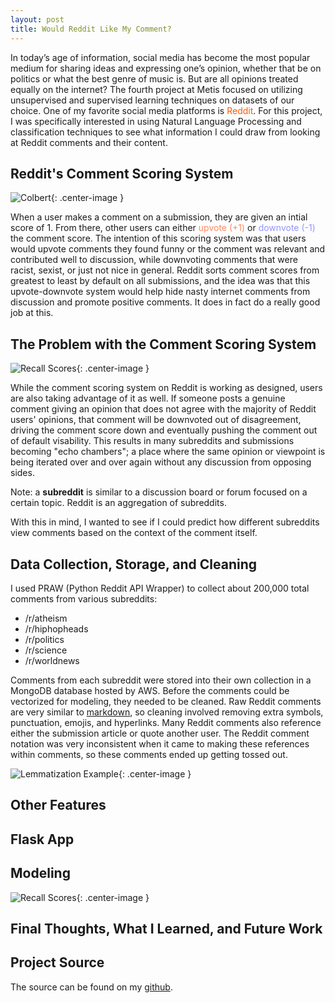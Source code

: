```yaml
---  
layout: post  
title: Would Reddit Like My Comment?  
---  
```


In today’s age of information, social media has become the most popular medium for sharing ideas and expressing one’s opinion, whether that be on politics or what the best genre of music is. But are all opinions treated equally on the internet? The fourth project at Metis focused on utilizing unsupervised and supervised learning techniques on datasets of our choice. One of my favorite social media platforms is <span style="color:#ff5700">Reddit</span>. For this project, I was specifically interested in using Natural Language Processing and classification techniques to see what information I could draw from looking at Reddit comments and their content.  

## Reddit's Comment Scoring System  

![Colbert](https://zachheick.github.io/images/Project_Fletcher_images/colbert.png){: .center-image }  

When a user makes a comment on a submission, they are given an intial score of 1. From there, other users can either <span style="color:#ff8b60">upvote (+1)</span> or <span style="color:#9494ff">downvote (-1)</span> the comment score. The intention of this scoring system was that users would upvote comments they found funny or the comment was relevant and contributed well to discussion, while downvoting comments that were racist, sexist, or just not nice in general. Reddit sorts comment scores from greatest to least by default on all submissions, and the idea was that this upvote-downvote system would help hide nasty internet comments from discussion and promote positive comments. It does in fact do a really good job at this.  

## The Problem with the Comment Scoring System  

![Recall Scores](https://zachheick.github.io/images/Project_Fletcher_images/echo_chamber.jpeg){: .center-image }

While the comment scoring system on Reddit is working as designed, users are also taking advantage of it as well. If someone posts a genuine comment giving an opinion that does not agree with the majority of Reddit users' opinions, that comment will be downvoted out of disagreement, driving the comment score down and eventually pushing the comment out of default visability. This results in many subreddits and submissions becoming "echo chambers"; a place where the same opinion or viewpoint is being iterated over and over again without any discussion from opposing sides.  

Note: a **subreddit** is similar to a discussion board or forum focused on a certain topic. Reddit is an aggregation of subreddits.    

With this in mind, I wanted to see if I could predict how different subreddits view comments based on the context of the comment itself.  

## Data Collection, Storage, and Cleaning    

I used PRAW (Python Reddit API Wrapper) to collect about 200,000 total comments from various subreddits:

   * /r/atheism
   * /r/hiphopheads
   * /r/politics
   * /r/science
   * /r/worldnews

Comments from each subreddit were stored into their own collection in a MongoDB database hosted by AWS. Before the comments could be vectorized for modeling, they needed to be cleaned. Raw Reddit comments are very similar to [markdown](https://help.github.com/articles/basic-writing-and-formatting-syntax/), so cleaning involved removing extra symbols, punctuation, emojis, and hyperlinks. Many Reddit comments also reference either the submission article or quote another user. The Reddit comment notation was very inconsistent when it came to making these references within comments, so these comments ended up getting tossed out.  

![Lemmatization Example](https://zachheick.github.io/images/Project_Fletcher_images/lemma_example.png){: .center-image }  
 

## Other Features  

## Flask App  

## Modeling  

![Recall Scores](https://zachheick.github.io/images/Project_Fletcher_images/score_vs_recall.png){: .center-image }

## Final Thoughts, What I Learned, and Future Work  

## Project Source  

The source can be found on my [github](https://github.com/ZachHeick/Project_Fletcher).
